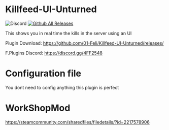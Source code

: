 # Killfeed-UI-Unturned
![Discord](https://img.shields.io/discord/742861338233274418?label=Discord&logo=Discord) [![Github All Releases](https://img.shields.io/github/downloads/01-Feli/Killfeed-UI-Unturned/total.svg)]()


This shows you in real time the kills in the server using an UI

Plugin Download: https://github.com/01-Feli/Killfeed-UI-Unturned/releases/

F.Plugins Discord: https://discord.gg/4FF2548

# Configuration file
You dont need to config anything this plugin is perfect

# WorkShopMod
https://steamcommunity.com/sharedfiles/filedetails/?id=2217578906
